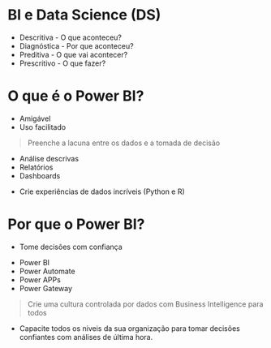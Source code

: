 # BI e Data Science (DS)

* Descritiva - O que aconteceu?
* Diagnóstica - Por que aconteceu?
* Preditiva - O que vai acontecer?
* Prescritivo - O que fazer?

# O que é o Power BI?

- Amigável
- Uso facilitado

> Preenche a lacuna entre os dados e a tomada de decisão

- Análise descrivas 
- Relatórios
- Dashboards

* Crie experiências de dados incríveis (Python e R)

# Por que o Power BI?

- Tome decisões com confiança

* Power BI
* Power Automate
* Power APPs
* Power Gateway

> Crie uma cultura controlada por dados com Business Intelligence para todos

- Capacite todos os niveis da sua organização para tomar decisões confiantes com análises de última hora.


